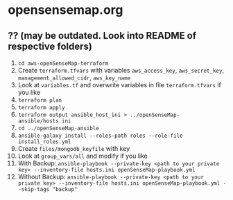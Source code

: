# opensensemap.org

## ?? (may be outdated. Look into README of respective folders)

1. `cd aws-openSenseMap-terraform`
1. Create `terraform.tfvars` with variables `aws_access_key`, `aws_secret_key`, `management_allowed_cidr`, `aws_key_name`
1. Look at `variables.tf` and overwrite variables in file `terraform.tfvars` if you like
1. `terraform plan`
1. `terraform apply`
1. `terraform output ansible_host_ini > ../openSenseMap-ansible/hosts.ini`
1. `cd ../openSenseMap-ansible`
1. `ansible-galaxy install --roles-path roles --role-file install_roles.yml`
1. Create `files/mongodb_keyfile` with key
1. Look at `group_vars/all` and modify if you like
1. With Backup: `ansible-playbook --private-key <path to your private key> --inventory-file hosts.ini openSenseMap-playbook.yml`
1. Without Backup: `ansible-playbook --private-key <path to your private key> --inventory-file hosts.ini openSenseMap-playbook.yml --skip-tags "backup"`

